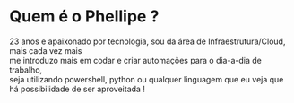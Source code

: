 #  Quem é o Phellipe ? 

23 anos e apaixonado por tecnologia, sou da área de Infraestrutura/Cloud, mais cada vez mais  
me introduzo mais em codar e criar automações para o dia-a-dia de trabalho,  
seja utilizando powershell, python ou qualquer linguagem que eu veja que há possibilidade de ser 
aproveitada ! 



